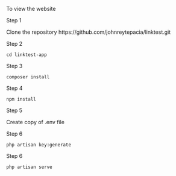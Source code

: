 To view the website
<p>Step 1</p>
Clone the repository https://github.com/johnreytepacia/linktest.git

<p>Step 2</p>
<code>cd linktest-app</code>

<p>Step 3</p>
<code>composer install</code>

<p>Step 4</p>
<code>npm install</code>

<p>Step 5</p>
Create copy of .env file

<p>Step 6</p>
<code>php artisan key:generate</code>

<p>Step 6</p>
<code>php artisan serve</code>